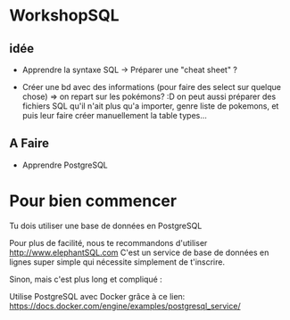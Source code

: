 # WorkshopSQL

## idée

- Apprendre la syntaxe SQL -> Préparer une "cheat sheet" ?

- Créer une bd avec des informations (pour faire des select sur quelque chose)
  => on repart sur les pokémons? :D on peut aussi préparer des fichiers SQL qu'il n'ait plus qu'a importer, genre liste de pokemons, et puis leur faire créer manuellement la table types...

## A Faire

- Apprendre PostgreSQL

# Pour bien commencer

Tu dois utiliser une base de données en PostgreSQL

Pour plus de facilité, nous te recommandons d'utiliser http://www.elephantSQL.com
C'est un service de base de données en lignes super simple qui nécessite simplement de t'inscrire.

Sinon, mais c'est plus long et compliqué :

Utilise PostgreSQL avec Docker grâce à ce lien:
https://docs.docker.com/engine/examples/postgresql_service/
